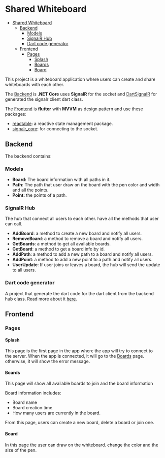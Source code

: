 # Shared Whiteboard

- [Shared Whiteboard](#shared-whiteboard)
  - [Backend](#backend)
    - [Models](#models)
    - [SignalR Hub](#signalr-hub)
    - [Dart code generator](#dart-code-generator)
  - [Frontend](#frontend)
    - [Pages](#pages)
      - [Splash](#splash)
      - [Boards](#boards)
      - [Board](#board)

This project is a whiteboard application where users can create and share whiteboards with each other.

The [Backend](#backend) is **.NET Core** uses **SignalR** for the socket and [DartSignalR](https://www.nuget.org/packages/DartSignalR) for generated the signalr client dart class.

The [Frontend](#frontend) is **flutter** with **MVVM** as design pattern and use these packages:

- [reactable](https://github.com/SchabanBo/reactable): a reactive state management package.
- [signalr_core](https://pub.dev/packages/signalr_core): for connecting to the socket.

## Backend

The backend contains:

### Models

- **Board:** The board information with all paths in it.
- **Path:** The path that user draw on the board with the pen color and width and all the points.
- **Point:** the points of a path.

### SignalR Hub

The hub that connect all users to each other. have all the methods that user can call.

- **AddBoard**: a method to create a new board and notify all users.
- **RemoveBoard**: a method to remove a board and notify all users.
- **GetBoards**: a method to get all available boards.
- **GetBoard**: a method to get a board info by id.
- **AddPath**: a method to add a new path to a board and notify all users.
- **AddPoint**: a method to add a new point to a path and notify all users.
- **UserUpdate**: If user joins or leaves a board, the hub will send the update to all users.

### Dart code generator

A project that generate the dart code for the dart client from the backend hub class. Read more about it [here](https://github.com/SchabanBo/DartSignalR).

## Frontend

### Pages

#### Splash

This page is the first page in the app where the app will try to connect to the server. When the app is connected, it will go to the [Boards](#boards) page. otherwise, it will show the error message.

#### Boards

This page will show all available boards to join and the board information

Board information includes:
- Board name
- Board creation time.
- How many users are currently in the board.

From this page, users can create a new board, delete a board or join one.

#### Board

In this page the user can draw on the whiteboard. change the color and the size of the pen.